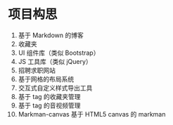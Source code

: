 项目构思
=======

1. 基于 Markdown 的博客
2. 收藏夹
3. UI 组件库（类似 Bootstrap）
4. JS 工具库（类似 jQuery）
5. 招聘求职网站
6. 基于网格的布局系统
7. 交互式自定义样式导出工具
8. 基于 tag 的收藏夹管理
8. 基于 tag 的音视频管理
9. Markman-canvas 基于 HTML5 canvas 的 markman